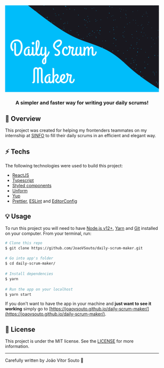 ![Daily Scrum Maker Banner](https://raw.githubusercontent.com/JoaoVSouto/daily-scrum-maker/master/public/dsm-banner.png)

<h3 align="center">A simpler and faster way for writing your daily scrums!</h3>

## :tada: Overview

This project was created for helping my frontenders teammates on my internship at [SINFO](https://info.ufrn.br/) to fill their daily scrums in an efficient and elegant way.

## :zap: Techs

The following technologies were used to build this project:

- [ReactJS](https://reactjs.org/)
- [Typescript](https://www.typescriptlang.org/)
- [Styled components](https://styled-components.com/)
- [Unform](https://unform.dev/)
- [Yup](https://github.com/jquense/yup)
- [Prettier](https://prettier.io/), [ESLint](https://eslint.org/) and [EditorConfig](https://editorconfig.org/)

## :bulb: Usage

To run this project you will need to have [Node.js v12+](https://nodejs.org/en/), [Yarn](https://yarnpkg.com/) and [Git](https://git-scm.com/) installed on your computer. From your terminal, run:

```bash
# Clone this repo
$ git clone https://github.com/JoaoVSouto/daily-scrum-maker.git

# Go into app's folder
$ cd daily-scrum-maker/

# Install dependencies
$ yarn

# Run the app on your localhost
$ yarn start
```

If you don't want to have the app in your machine and **just want to see it working** simply go to [https://joaovsouto.github.io/daily-scrum-maker/](https://joaovsouto.github.io/daily-scrum-maker/).

## :page_facing_up: License

This project is under the MIT license. See the [LICENSE](https://github.com/JoaoVSouto/daily-scrum-maker/blob/master/LICENSE) for more information.

---

Carefully written by João Vítor Souto :ocean:
